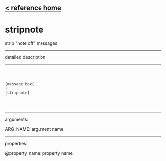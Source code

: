 [< reference home](ceammc_lib.html)
---

# stripnote


strip &#34;note off&#34; messages

---

detailed description
<br>


---


```



[message_box(                                 
|
[stripnote]


            
```

---
arguments:

ARG_NAME: argument name<br>

---
properties:

@property_name: property name<br>


